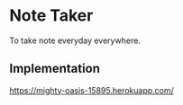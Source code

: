 # Note Taker
To take note everyday everywhere. 
## Implementation
https://mighty-oasis-15895.herokuapp.com/
